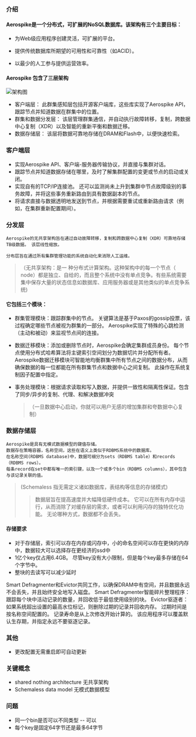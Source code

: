 ### 介绍

#### Aerospike是一个分布式，可扩展的NoSQL数据库。该架构有三个主要目标：

- 为Web级应用程序创建灵活，可扩展的平台。

- 提供传统数据库所期望的可用性和可靠性（如ACID）。

- 以最少的人工参与提供运营效率。

#### Aerospike 包含了三层架构

   ![架构图](https://www.aerospike.com/docs/architecture/assets/as-architecture.png '')

- 客户端层：
    此群集感知层包括开源客户端库，这些库实现了Aerospike API，跟踪节点并知道数据在群集中的位置。
- 群集和数据分发层：
    该层管理群集通信，并自动执行故障转移，复制，跨数据中心复制（XDR）以及智能的重新平衡和数据迁移。
- 数据存储层：
    该层将数据可靠地存储在DRAM和Flash中，以便快速检索。

### 客户端层

- 实现Aerospike API、客户端-服务器传输协议，并直接与集群对话。
- 跟踪节点并知道数据存储在哪里，及时了解集群配置的变更或节点的启动或关闭。
- 实现自有的TCP/IP连接池。 还可以监测尚未上升到集群中节点故障级别的事务故障，并将这些事务重新路由到具有数据副本的节点。
- 将请求直接与数据透明地发送到节点，并根据需要重试或重新路由请求（例如，在集群重新配置期间）。
    
### 分发层
   
    Aerospike的无共享架构旨在通过自动故障转移，复制和跨数据中心复制（XDR）可靠地存储TB级数据。 该层线性缩放。
    
    分布层旨在通过所有集群管理功能的系统自动化来消除人工运维。 
    
   
   >（无共享架构：是一 种分布式计算架构。这种架构中的每一个节点（ node）都是独立、自给的，而且整个系统中没有单点竞争。有些系统需要集中保存大量的状态信息如数据库、应用服务器或是其他类似的单点竞争系统)

#### 它包括三个模块：

- 群集管理模块：跟踪群集中的节点。 关键算法是基于Paxos的gossip投票，该过程确定哪些节点被视为群集的一部分。 Aerospike实现了特殊的心跳检测（主动和被动）来监视节点间的连接。
- 数据迁移模块：添加或删除节点时，Aerospike会确定集群成员身份。 每个节点使用分布式哈希算法将主键索引空间划分为数据切片并分配所有者。 Aerospike数据迁移模块可智能地均衡群集中所有节点之间的数据分布，从而确保数据的每一位都能在所有群集节点和数据中心之间复制。 此操作在系统复制因子配置中指定。
- 事务处理模块：根据请求读取和写入数据，并提供一致性和隔离性保证。包含了同步/异步的复制、代理、和解决数据冲突


  >（一旦数据中心启动，你就可以用户无感的增加集群和夸数据中心复制）
    
### 数据存储层

    Aerospike是具有无模式数据模型的键值存储。
    数据存在策略容器，名称空间，这些在语义上类似于RDBMS系统中的数据库。 
    在名称空间(RDBMS database)中，数据可细分为sets（RDBMS table）和records（RDBMS rows）。
    每条record在set中都有唯一的索引键，以及一个或多个bin（RDBMS columns），其中包含与该记录关联的值。
    
> (Schemaless 指无需定义诸如数据库，表结构等信息的存储模式)
>> 数据层旨在提高速度并大幅降低硬件成本。 它可以在所有内存中运行，从而消除了对缓存层的需求，或者可以利用闪存的独特优化功能。 无论哪种方式，数据都不会丢失。

#### 存储要求

- 对于存储层，索引可以存在内存或闪存中，小的命名空间可以存在更快的内存中，数据较大可以选择存在更经济的ssd中
- 1亿个key仅占用6.4GB。 尽管key没有大小限制，但是每个key最多存储在64个字节中。
- 整块的去读写可以减少延时

Smart Defragmenter和Evictor共同工作，以确保DRAM中有空间，并且数据永远不会丢失，并且始终安全地写入磁盘。
Smart Defragmenter智能碎片整理程序：跟踪每个块中活动记录的数量，并回收低于最低使用级别的块。
Evictor驱逐者：如果系统超出设置的最高水位标记，则删除过期的记录并回收内存。 过期时间是按名称空间配置的。 记录寿命是从上次修改开始计算的。 该应用程序可以覆盖默认生存期，并指定永远不要驱逐记录。

### 其他

- 更改配置无需重启即可自动更新

### 关键概念

- shared nothing architecture 无共享架构 
- Schemaless data model 无模式数据模型

### 问题

- 同一个bin是否可以不同类型 -- 可以
- 每个key是固定64字节还是最多64字节


